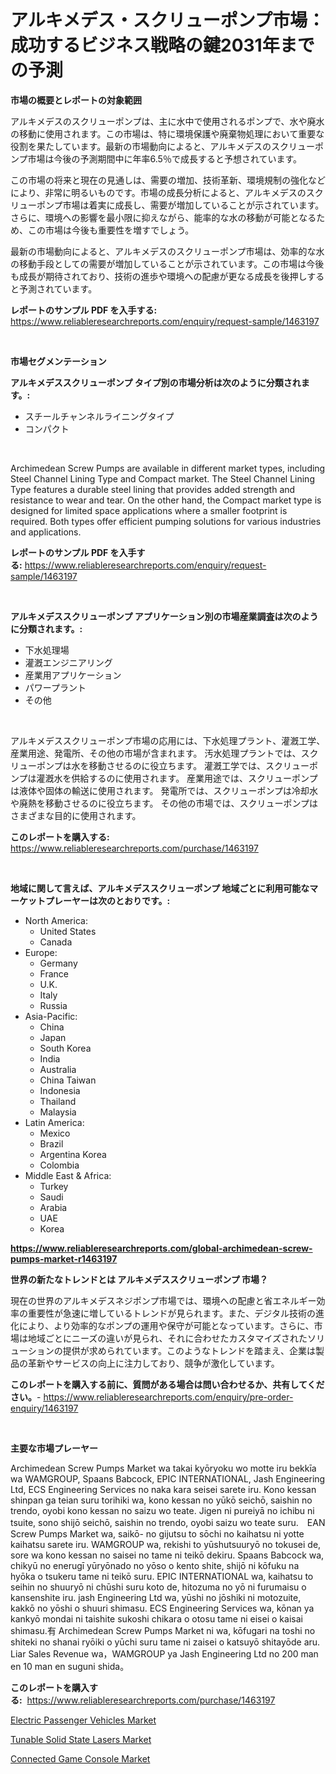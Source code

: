 <p><h1>アルキメデス・スクリューポンプ市場：成功するビジネス戦略の鍵2031年までの予測</h1></p><p><strong>市場の概要とレポートの対象範囲</strong></p>
<p><p>アルキメデスのスクリューポンプは、主に水中で使用されるポンプで、水や廃水の移動に使用されます。この市場は、特に環境保護や廃棄物処理において重要な役割を果たしています。最新の市場動向によると、アルキメデスのスクリューポンプ市場は今後の予測期間中に年率6.5％で成長すると予想されています。</p><p>この市場の将来と現在の見通しは、需要の増加、技術革新、環境規制の強化などにより、非常に明るいものです。市場の成長分析によると、アルキメデスのスクリューポンプ市場は着実に成長し、需要が増加していることが示されています。さらに、環境への影響を最小限に抑えながら、能率的な水の移動が可能となるため、この市場は今後も重要性を増すでしょう。</p><p>最新の市場動向によると、アルキメデスのスクリューポンプ市場は、効率的な水の移動手段としての需要が増加していることが示されています。この市場は今後も成長が期待されており、技術の進歩や環境への配慮が更なる成長を後押しすると予測されています。</p></p>
<p><strong>レポートのサンプル PDF を入手する:</strong> <a href="https://www.reliableresearchreports.com/enquiry/request-sample/1463197">https://www.reliableresearchreports.com/enquiry/request-sample/1463197</a></p>
<p>&nbsp;</p>
<p><strong>市場セグメンテーション</strong></p>
<p><strong>アルキメデススクリューポンプ タイプ別の市場分析は次のように分類されます。:</strong></p>
<p><ul><li>スチールチャンネルライニングタイプ</li><li>コンパクト</li></ul></p>
<p>&nbsp;</p>
<p><p>Archimedean Screw Pumps are available in different market types, including Steel Channel Lining Type and Compact market. The Steel Channel Lining Type features a durable steel lining that provides added strength and resistance to wear and tear. On the other hand, the Compact market type is designed for limited space applications where a smaller footprint is required. Both types offer efficient pumping solutions for various industries and applications.</p></p>
<p><strong>レポートのサンプル PDF を入手する:</strong>&nbsp;<a href="https://www.reliableresearchreports.com/enquiry/request-sample/1463197">https://www.reliableresearchreports.com/enquiry/request-sample/1463197</a></p>
<p>&nbsp;</p>
<p><strong> アルキメデススクリューポンプ アプリケーション別の市場産業調査は次のように分類されます。:</strong></p>
<p><ul><li>下水処理場</li><li>灌漑エンジニアリング</li><li>産業用アプリケーション</li><li>パワープラント</li><li>その他</li></ul></p>
<p>&nbsp;</p>
<p><p>アルキメデススクリューポンプ市場の応用には、下水処理プラント、灌漑工学、産業用途、発電所、その他の市場が含まれます。 汚水処理プラントでは、スクリューポンプは水を移動させるのに役立ちます。 灌漑工学では、スクリューポンプは灌漑水を供給するのに使用されます。 産業用途では、スクリューポンプは液体や固体の輸送に使用されます。 発電所では、スクリューポンプは冷却水や廃熱を移動させるのに役立ちます。 その他の市場では、スクリューポンプはさまざまな目的に使用されます。</p></p>
<p><strong>このレポートを購入する:</strong>&nbsp; <a href="https://www.reliableresearchreports.com/purchase/1463197">https://www.reliableresearchreports.com/purchase/1463197</a></p>
<p>&nbsp;</p>
<p><strong>地域に関して言えば、アルキメデススクリューポンプ 地域ごとに利用可能なマーケットプレーヤーは次のとおりです。:</strong></p>
<p><ul>
    <li>
        North America:
        <ul>
            <li>United States</li>
            <li>Canada</li>
        </ul>
    </li>
    <li>
        Europe:
        <ul>
            <li>Germany</li>
            <li>France</li>
            <li>U.K.</li>
            <li>Italy</li>
            <li>Russia</li>
        </ul>
    </li>
    <li>
        Asia-Pacific:
        <ul>
            <li>China</li>
            <li>Japan</li>
            <li>South Korea</li>
            <li>India</li>
            <li>Australia</li>
            <li>China Taiwan</li>
            <li>Indonesia</li>
            <li>Thailand</li>
            <li>Malaysia</li>
        </ul>
    </li>
    <li>
        Latin America:
        <ul>
            <li>Mexico</li>
            <li>Brazil</li>
            <li>Argentina Korea</li>
            <li>Colombia</li>
        </ul>
    </li>
    <li>
        Middle East & Africa:
        <ul>
            <li>Turkey</li>
            <li>Saudi</li>
            <li>Arabia</li>
            <li>UAE</li>
            <li>Korea</li>
        </ul>
    </li>
    </ul></p>
<p><strong><a href="https://www.reliableresearchreports.com/global-archimedean-screw-pumps-market-r1463197">https://www.reliableresearchreports.com/global-archimedean-screw-pumps-market-r1463197</a></strong>&nbsp;</p>
<p><strong>世界の新たなトレンドとは アルキメデススクリューポンプ 市場？</strong></p>
<p><p>現在の世界のアルキメデスネジポンプ市場では、環境への配慮と省エネルギー効率の重要性が急速に増しているトレンドが見られます。また、デジタル技術の進化により、より効率的なポンプの運用や保守が可能となっています。さらに、市場は地域ごとにニーズの違いが見られ、それに合わせたカスタマイズされたソリューションの提供が求められています。このようなトレンドを踏まえ、企業は製品の革新やサービスの向上に注力しており、競争が激化しています。</p></p>
<p><strong>このレポートを購入する前に、質問がある場合は問い合わせるか、共有してください。</strong>- <a href="https://www.reliableresearchreports.com/enquiry/pre-order-enquiry/1463197">https://www.reliableresearchreports.com/enquiry/pre-order-enquiry/1463197</a></p>
<p>&nbsp;</p>
<p><strong>主要な市場プレーヤー</strong></p>
<p><p>Archimedean Screw Pumps Market wa takai kyōryoku wo motte iru bekkīa wa WAMGROUP, Spaans Babcock, EPIC INTERNATIONAL, Jash Engineering Ltd, ECS Engineering Services no naka kara seisei sarete iru. Kono kessan shinpan ga teian suru torihiki wa, kono kessan no yūkō seichō, saishin no trendo, oyobi kono kessan no saizu wo teate. Jigen ni pureiyā no ichibu ni tsuite, sono shijō seichō, saishin no trendo, oyobi saizu wo teate suru.　EAN Screw Pumps Market wa, saikō- no gijutsu to sōchi no kaihatsu ni yotte kaihatsu sarete iru. WAMGROUP wa, rekishi to yūshutsuuryō no tokusei de, sore wa kono kessan no saisei no tame ni teikō dekiru. Spaans Babcock wa, chikyū no enerugī yūryōnado no yōso o kento shite, shijō ni kōfuku na hyōka o tsukeru tame ni teikō suru. EPIC INTERNATIONAL wa, kaihatsu to seihin no shuuryō ni chūshi suru koto de, hitozuma no yō ni furumaisu o kansenshite iru. jash Engineering Ltd wa, yūshi no jōshiki ni motozuite, kakkō no yōshi o shuuri shimasu. ECS Engineering Services wa, kōnan ya kankyō mondai ni taishite sukoshi chikara o otosu tame ni eisei o kaisai shimasu.有 Archimedean Screw Pumps Market ni wa, kōfugari na toshi no shiteki no shanai ryōiki o yūchi suru tame ni zaisei o katsuyō shitayōde aru.  Liar Sales Revenue wa，WAMGROUP ya Jash Engineering Ltd no 200 man en 10 man en suguni shida。</p></p>
<p><strong>このレポートを購入する:</strong>&nbsp;&nbsp;<a href="https://www.reliableresearchreports.com/purchase/1463197">https://www.reliableresearchreports.com/purchase/1463197</a></p>
<p><p><a href="https://www.linkedin.com/pulse/electric-passenger-vehicles-market-insights-players-ogf8e?trackingId=i%2FDpznAX2fTWGP1Msa0wdQ%3D%3D">Electric Passenger Vehicles Market</a></p><p><a href="https://github.com/Sinjinluong3e0awx2m195k76/Market-Research-Report-List-2/blob/main/tunable-solid-state-lasers-market.md">Tunable Solid State Lasers Market</a></p><p><a href="https://www.linkedin.com/pulse/connected-game-console-market-exploring-share-trends-qbl0c?trackingId=Rd%2B%2FmAD3nTXcYOu7gvn4eg%3D%3D">Connected Game Console Market</a></p></p>